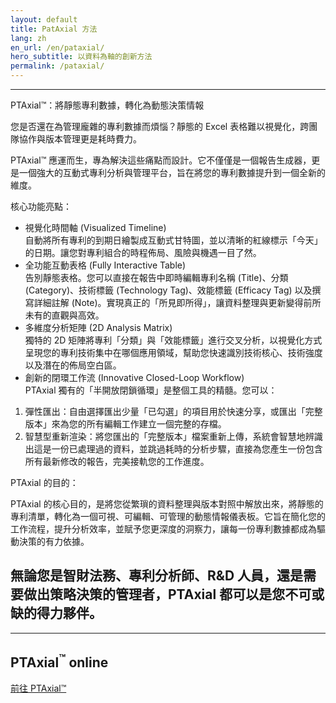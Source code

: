 ```yaml
---
layout: default
title: PatAxial 方法
lang: zh
en_url: /en/pataxial/
hero_subtitle: 以資料為軸的創新方法
permalink: /pataxial/
---
```


---
PTAxial™：將靜態專利數據，轉化為動態決策情報

您是否還在為管理龐雜的專利數據而煩惱？靜態的 Excel 表格難以視覺化，跨團隊協作與版本管理更是耗時費力。

PTAxial™ 應運而生，專為解決這些痛點而設計。它不僅僅是一個報告生成器，更是一個強大的互動式專利分析與管理平台，旨在將您的專利數據提升到一個全新的維度。

核心功能亮點：

- 視覺化時間軸 (Visualized Timeline)  
    自動將所有專利的到期日繪製成互動式甘特圖，並以清晰的紅線標示「今天」的日期。讓您對專利組合的時程佈局、風險與機遇一目了然。
- 全功能互動表格 (Fully Interactive Table)  
    告別靜態表格。您可以直接在報告中即時編輯專利名稱 (Title)、分類 (Category)、技術標籤 (Technology Tag)、效能標籤 (Efficacy Tag) 以及撰寫詳細註解 (Note)。實現真正的「所見即所得」，讓資料整理與更新變得前所未有的直觀與高效。
- 多維度分析矩陣 (2D Analysis Matrix)  
    獨特的 2D 矩陣將專利「分類」與「效能標籤」進行交叉分析，以視覺化方式呈現您的專利技術集中在哪個應用領域，幫助您快速識別技術核心、技術強度以及潛在的佈局空白區。
- 創新的閉環工作流 (Innovative Closed-Loop Workflow)  
    PTAxial 獨有的「半開放閉鎖循環」是整個工具的精髓。您可以：

1. 彈性匯出：自由選擇匯出少量「已勾選」的項目用於快速分享，或匯出「完整版本」來為您的所有編輯工作建立一個完整的存檔。
2. 智慧型重新渲染：將您匯出的「完整版本」檔案重新上傳，系統會智慧地辨識出這是一份已處理過的資料，並跳過耗時的分析步驟，直接為您產生一份包含所有最新修改的報告，完美接軌您的工作進度。

PTAxial 的目的：

PTAxial 的核心目的，是將您從繁瑣的資料整理與版本對照中解放出來，將靜態的專利清單，轉化為一個可視、可編輯、可管理的動態情報儀表板。它旨在簡化您的工作流程，提升分析效率，並賦予您更深度的洞察力，讓每一份專利數據都成為驅動決策的有力依據。

無論您是智財法務、專利分析師、R&D 人員，還是需要做出策略決策的管理者，PTAxial 都可以是您不可或缺的得力夥伴。
---

---

##  PTAxial<sup>™</sup> online

<a href="https://ptaxial.eudaimonia-ip.com/" target="_blank" rel="noopener noreferrer">
  前往 PTAxial™
</a>


